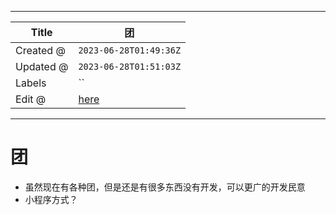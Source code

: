 -----

| Title     | 团                                               |
| --------- | ----------------------------------------------- |
| Created @ | `2023-06-28T01:49:36Z`                          |
| Updated @ | `2023-06-28T01:51:03Z`                          |
| Labels    | \`\`                                            |
| Edit @    | [here](https://github.com/junxnone/i/issues/23) |

-----

# 团

  - 虽然现在有各种团，但是还是有很多东西没有开发，可以更广的开发民意
  - 小程序方式？

